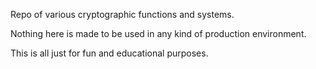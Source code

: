 Repo of various cryptographic functions and systems.


Nothing here is made to be used in any kind of production environment.


This is all just for fun and educational purposes.
